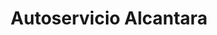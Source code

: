 ---
title: "Autoservicio Alcantara"
url: /sabaneta-antioquia/autoservicio-alcantara/
shop: Lebensmittel
---